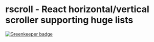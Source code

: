 # rscroll - React horizontal/vertical scroller supporting huge lists

[![Greenkeeper badge](https://badges.greenkeeper.io/Download/rscroll.svg)](https://greenkeeper.io/)

